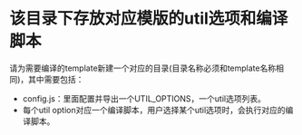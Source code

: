 # 该目录下存放对应模版的util选项和编译脚本

请为需要编译的template新建一个对应的目录(目录名称必须和template名称相同)，其中需要包括：

- config.js：里面配置并导出一个UTIL_OPTIONS，一个util选项列表。
- 每个util option对应一个编译脚本，用户选择某个util选项时，会执行对应的编译脚本。
